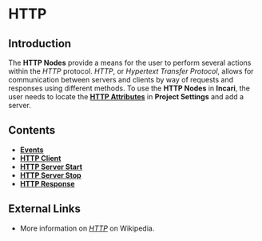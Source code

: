 # HTTP

## Introduction

The **HTTP Nodes** provide a means for the user to perform several actions within the _HTTP_ protocol. _HTTP_, or _Hypertext Transfer Protocol_, allows for communication between servers and clients by way of requests and responses using different methods. To use the **HTTP Nodes** in **Incari**, the user needs to locate the [**HTTP Attributes**](https://docs.incari.com/2021.4/modules/project-settings#http) in **Project Settings** and add a server.

## Contents

* [**Events**](events/)
* [**HTTP Client**](httpclient.md)
* [**HTTP Server Start**](httpserverstart.md)
* [**HTTP Server Stop**](httpserverstop.md)
* [**HTTP Response**](httpresponse.md)

## External Links

* More information on [_HTTP_](https://en.wikipedia.org/wiki/Hypertext_Transfer_Protocol) on Wikipedia.

